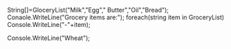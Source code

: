 String[]=GloceryList("Milk","Egg"," Butter","Oil","Bread");
Conaole.WriteLine("Grocery items  are:");
foreach(string item in  GroceryList)
Console.WriteLine("-"+item);




Console.WriteLine("Wheat");
